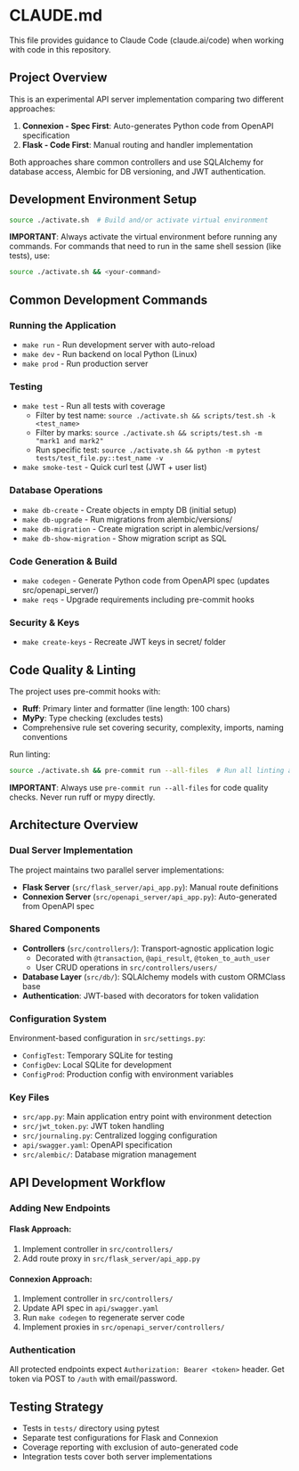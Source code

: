 # CLAUDE.md

This file provides guidance to Claude Code (claude.ai/code) when working with code in this repository.

## Project Overview
This is an experimental API server implementation comparing two different approaches:
1. **Connexion - Spec First**: Auto-generates Python code from OpenAPI specification
2. **Flask - Code First**: Manual routing and handler implementation

Both approaches share common controllers and use SQLAlchemy for database access, Alembic for DB versioning, and JWT authentication.

## Development Environment Setup
```bash
source ./activate.sh  # Build and/or activate virtual environment
```

**IMPORTANT**: Always activate the virtual environment before running any commands. For commands that need to run in the same shell session (like tests), use:
```bash
source ./activate.sh && <your-command>
```

## Common Development Commands

### Running the Application
- `make run` - Run development server with auto-reload
- `make dev` - Run backend on local Python (Linux)
- `make prod` - Run production server

### Testing
- `make test` - Run all tests with coverage
  - Filter by test name: `source ./activate.sh && scripts/test.sh -k <test_name>`
  - Filter by marks: `source ./activate.sh && scripts/test.sh -m "mark1 and mark2"`
  - Run specific test: `source ./activate.sh && python -m pytest tests/test_file.py::test_name -v`
- `make smoke-test` - Quick curl test (JWT + user list)

### Database Operations
- `make db-create` - Create objects in empty DB (initial setup)
- `make db-upgrade` - Run migrations from alembic/versions/
- `make db-migration` - Create migration script in alembic/versions/
- `make db-show-migration` - Show migration script as SQL

### Code Generation & Build
- `make codegen` - Generate Python code from OpenAPI spec (updates src/openapi_server/)
- `make reqs` - Upgrade requirements including pre-commit hooks

### Security & Keys
- `make create-keys` - Recreate JWT keys in secret/ folder

## Code Quality & Linting
The project uses pre-commit hooks with:
- **Ruff**: Primary linter and formatter (line length: 100 chars)
- **MyPy**: Type checking (excludes tests)
- Comprehensive rule set covering security, complexity, imports, naming conventions

Run linting:
```bash
source ./activate.sh && pre-commit run --all-files  # Run all linting and formatting checks
```

**IMPORTANT**: Always use `pre-commit run --all-files` for code quality checks. Never run ruff or mypy directly.

## Architecture Overview

### Dual Server Implementation
The project maintains two parallel server implementations:
- **Flask Server** (`src/flask_server/api_app.py`): Manual route definitions
- **Connexion Server** (`src/openapi_server/api_app.py`): Auto-generated from OpenAPI spec

### Shared Components
- **Controllers** (`src/controllers/`): Transport-agnostic application logic
  - Decorated with `@transaction`, `@api_result`, `@token_to_auth_user`
  - User CRUD operations in `src/controllers/users/`
- **Database Layer** (`src/db/`): SQLAlchemy models with custom ORMClass base
- **Authentication**: JWT-based with decorators for token validation

### Configuration System
Environment-based configuration in `src/settings.py`:
- `ConfigTest`: Temporary SQLite for testing
- `ConfigDev`: Local SQLite for development
- `ConfigProd`: Production config with environment variables

### Key Files
- `src/app.py`: Main application entry point with environment detection
- `src/jwt_token.py`: JWT token handling
- `src/journaling.py`: Centralized logging configuration
- `api/swagger.yaml`: OpenAPI specification
- `src/alembic/`: Database migration management

## API Development Workflow

### Adding New Endpoints

#### Flask Approach:
1. Implement controller in `src/controllers/`
2. Add route proxy in `src/flask_server/api_app.py`

#### Connexion Approach:
1. Implement controller in `src/controllers/`
2. Update API spec in `api/swagger.yaml`
3. Run `make codegen` to regenerate server code
4. Implement proxies in `src/openapi_server/controllers/`

### Authentication
All protected endpoints expect `Authorization: Bearer <token>` header. Get token via POST to `/auth` with email/password.

## Testing Strategy
- Tests in `tests/` directory using pytest
- Separate test configurations for Flask and Connexion
- Coverage reporting with exclusion of auto-generated code
- Integration tests cover both server implementations
